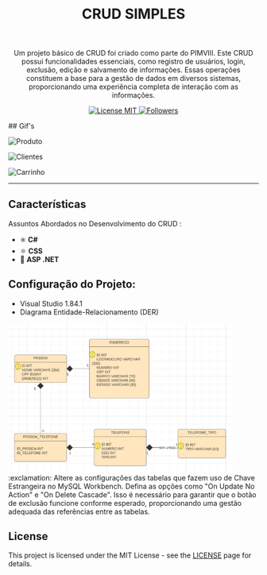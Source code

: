 <h1 align="center">
<br>
  CRUD SIMPLES
<br>
<br>
</h1>

<p align="center">Um projeto básico de CRUD foi criado como parte do PIMVIII. Este CRUD possui funcionalidades essenciais, como registro de usuários, login, exclusão, edição e salvamento de informações. Essas operações constituem a base para a gestão de dados em diversos sistemas, proporcionando uma experiência completa de interação com as informações.</p>

<p align="center">
  <a href="https://opensource.org/licenses/MIT">
    <img src="https://img.shields.io/badge/License-MIT-blue.svg" alt="License MIT">   
    <img src="https://img.shields.io/github/followers/andrecomegno.svg" alt="Followers">                                                                                      
  </a>
</p>
## Gif's
<div>
  <p><img src="https://github.com/Mary-YuUi/pimviii_CRUD/blob/main/CRUD%20PRODUTO%20-%20AspNetMarket.gif?raw=true" alt="Produto" height="380"></p> 
  <p><img src="https://github.com/Mary-YuUi/pimviii_CRUD/blob/main/CRUD%20CLIENTES%20-%20AspNetMarket.gif?raw=true" alt="Clientes" height="380"></p> 
  <p><img src="https://github.com/Mary-YuUi/pimviii_CRUD/blob/main/CRUD%20CARRINHO%20-%20AspNetMarket.gif?raw=true" alt="Carrinho" height="380"></p> 

</div>

<hr />

## Características
[//]: # 
Assuntos Abordados no Desenvolvimento do CRUD :

- :eight_spoked_asterisk: **C#**
- ⚛️ **CSS**
- :diamond_shape_with_a_dot_inside: **ASP .NET**

## Configuração do Projeto:

- Visual Studio 1.84.1
- Diagrama Entidade-Relacionamento (DER)
 <img src="https://github.com/Mary-YuUi/pimviii_CRUD/blob/main/der.png?raw=true" alt="DER" height="300"> 
 :exclamation: Altere as configurações das tabelas que fazem uso de Chave Estrangeira no MySQL Workbench. Defina as opções como "On Update No Action" e "On Delete Cascade". Isso é necessário para garantir que o botão de exclusão funcione conforme esperado, proporcionando uma gestão adequada das referências entre as tabelas.

## License

This project is licensed under the MIT License - see the [LICENSE](https://opensource.org/licenses/MIT) page for details.
